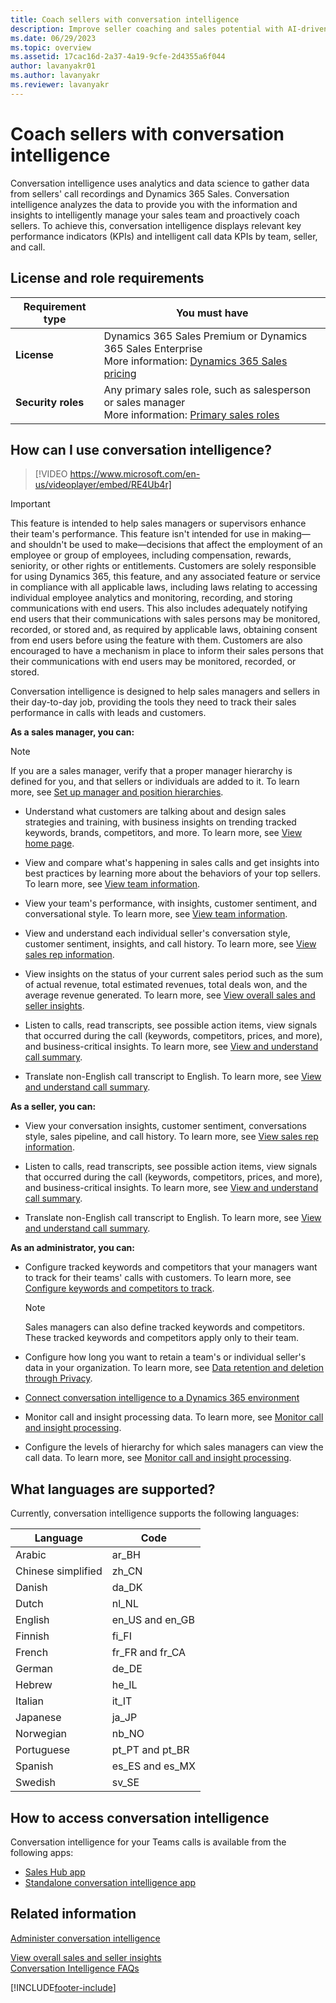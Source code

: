```yaml
---
title: Coach sellers with conversation intelligence
description: Improve seller coaching and sales potential with AI-driven insights readily available for conversation intelligence.
ms.date: 06/29/2023
ms.topic: overview
ms.assetid: 17cac16d-2a37-4a19-9cfe-2d4355a6f044
author: lavanyakr01
ms.author: lavanyakr
ms.reviewer: lavanyakr
---
```


# Coach sellers with conversation intelligence

Conversation intelligence uses analytics and data science to gather data from sellers' call recordings and Dynamics 365 Sales. Conversation intelligence analyzes the data to provide you with the information and insights to intelligently manage your sales team and proactively coach sellers. To achieve this, conversation intelligence displays relevant key performance indicators (KPIs) and intelligent call data KPIs by team, seller, and call.

## License and role requirements

| Requirement type | You must have |
|-----------------------|---------|
| **License** | Dynamics 365 Sales Premium or Dynamics 365 Sales Enterprise <br>More information: [Dynamics 365 Sales pricing](https://dynamics.microsoft.com/sales/pricing/) |
| **Security roles** | Any primary sales role, such as salesperson or sales manager<br>  More information: [Primary sales roles](security-roles-for-sales.md#primary-sales-roles)|


## How can I use conversation intelligence?

>[!VIDEO https://www.microsoft.com/en-us/videoplayer/embed/RE4Ub4r]

>[!IMPORTANT]
>This feature is intended to help sales managers or supervisors enhance their team's performance. This feature isn't intended for use in making&mdash;and shouldn't be used to make&mdash;decisions that affect the employment of an employee or group of employees, including compensation, rewards, seniority, or other rights or entitlements. Customers are solely responsible for using Dynamics 365, this feature, and any associated feature or service in compliance with all applicable laws, including laws relating to accessing individual employee analytics and monitoring, recording, and storing communications with end users. This also includes adequately notifying end users that their communications with sales persons may be monitored, recorded, or stored and, as required by applicable laws, obtaining consent from end users before using the feature with them. Customers are also encouraged to have a mechanism in place to inform their sales persons that their communications with end users may be monitored, recorded, or stored.

Conversation intelligence is designed to help sales managers and sellers in their day-to-day job, providing the tools they need to track their sales performance in calls with leads and customers.

**As a sales manager, you can:**  

> [!NOTE]
> If you are a sales manager, verify that a proper manager hierarchy is defined for you, and that sellers or individuals are added to it. To learn more, see [Set up manager and position hierarchies](/dynamics365/customer-engagement/admin/hierarchy-security#set-up-manager-and-position-hierarchies).

-	Understand what customers are talking about and design sales strategies and training, with business insights on trending tracked keywords, brands, competitors, and more. To learn more, see [View home page](dynamics365-sales-insights-app-home-page.md).  

- View and compare what's happening in sales calls and get insights into best practices by learning more about the behaviors of your top sellers. To learn more, see [View team information](conversation-intelligence-team-overview.md).  
- View your team's performance, with insights, customer sentiment, and conversational style. To learn more, see [View team information](conversation-intelligence-team-overview.md).  
- View and understand each individual seller's conversation style, customer sentiment, insights, and call history. To learn more, see [View sales rep information](conversation-intelligence-seller-details.md).  
- View insights on the status of your current sales period such as the sum of actual revenue, total estimated revenues, total deals won, and the average revenue generated. To learn more, see [View overall sales and seller insights](dynamics365-sales-insights-app-home-page.md).   
- Listen to calls, read transcripts, see possible action items, view signals that occurred during the call (keywords, competitors, prices, and more), and business-critical insights. To learn more, see [View and understand call summary](../sales/view-and-understand-call-summary.md).  
- Translate non-English call transcript to English. To learn more, see [View and understand call summary](../sales/view-and-understand-call-summary.md).   

**As a seller, you can:**  

- View your conversation insights, customer sentiment, conversations style, sales pipeline, and call history. To learn more, see [View sales rep information](conversation-intelligence-seller-details.md).  

- Listen to calls, read transcripts, see possible action items, view signals that occurred during the call (keywords, competitors, prices, and more), and business-critical insights. To learn more, see [View and understand call summary](../sales/view-and-understand-call-summary.md).  

- Translate non-English call transcript to English. To learn more, see [View and understand call summary](../sales/view-and-understand-call-summary.md).


**As an administrator, you can:**  

- Configure tracked keywords and competitors that your managers want to track for their teams' calls with customers. To learn more, see [Configure keywords and competitors to track](configure-keywords-competitors.md).  
    > [!NOTE]
    > Sales managers can also define tracked keywords and competitors. These tracked keywords and competitors apply only to their team.  

- Configure how long you want to retain a team's or individual seller's data in your organization. To learn more, see [Data retention and deletion through Privacy](data-retention-deletion-policy.md).  
- [Connect conversation intelligence to a Dynamics 365 environment](connect-dynamics365-sales-environment.md) 
- Monitor call and insight processing data. To learn more, see [Monitor call and insight processing](../sales/monitor-call-insight-processing.md).   
-	Configure the levels of hierarchy for which sales managers can view the call data. To learn more, see [Monitor call and insight processing](../sales/monitor-call-insight-processing.md).  


## What languages are supported? 

Currently, conversation intelligence supports the following languages: 

| Language | Code |
|----------|------|
| Arabic | ar_BH |
| Chinese simplified | zh_CN |
| Danish | da_DK |
| Dutch | nl_NL |
| English | en_US and en_GB |
| Finnish | fi_FI |
| French | fr_FR and fr_CA |
| German | de_DE |
| Hebrew | he_IL |
| Italian | it_IT |
| Japanese | ja_JP |
| Norwegian | nb_NO|
| Portuguese | pt_PT and pt_BR |
| Spanish | es_ES and es_MX |
| Swedish | sv_SE |


## How to access conversation intelligence

Conversation intelligence for your Teams calls is available from the following apps:

- [Sales Hub app](view-and-understand-call-summary-sales-app.md)
- [Standalone conversation intelligence app](dynamics365-sales-insights-app-home-page.md)


## Related information

[Administer conversation intelligence](intro-admin-guide-sales-insights.md#administer-conversation-intelligence)   

[View overall sales and seller insights](dynamics365-sales-insights-app-home-page.md)  
[Conversation Intelligence FAQs](faq-conversation-intelligence.md)


[!INCLUDE[footer-include](../includes/footer-banner.md)]
